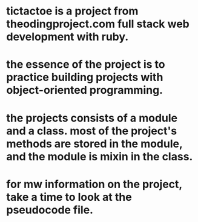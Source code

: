 # tictactoe is a project from theodingproject.com full stack web development with ruby.
# the essence of the project is to practice building projects with object-oriented programming.
# the projects consists of a module and a class. most of the project's methods are stored in the module, and the module is mixin in the class.
# for mw information on the project, take a time to look at the pseudocode file.
